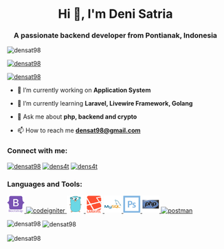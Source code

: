 <h1 align="center">Hi 👋, I'm Deni Satria</h1>
<h3 align="center">A passionate backend developer from Pontianak, Indonesia</h3>

<p align="left"> <img src="https://komarev.com/ghpvc/?username=densat98&label=Profile%20views&color=0e75b6&style=flat" alt="densat98" /> </p>

<p align="left"> <a href="https://github.com/ryo-ma/github-profile-trophy"><img src="https://github-profile-trophy.vercel.app/?username=densat98" alt="densat98" /></a> </p>

<p align="left"> <a href="https://twitter.com/densat98" target="blank"><img src="https://img.shields.io/twitter/follow/densat98?logo=twitter&style=for-the-badge" alt="densat98" /></a> </p>

- 🔭 I’m currently working on **Application System**

- 🌱 I’m currently learning **Laravel, Livewire Framework, Golang**

- 💬 Ask me about **php, backend and crypto**

- 📫 How to reach me **densat98@gmail.com**

<h3 align="left">Connect with me:</h3>
<p align="left">
<a href="https://twitter.com/densat98" target="blank"><img align="center" src="https://raw.githubusercontent.com/rahuldkjain/github-profile-readme-generator/master/src/images/icons/Social/twitter.svg" alt="densat98" height="30" width="40" /></a>
<a href="https://fb.com/dens4t" target="blank"><img align="center" src="https://raw.githubusercontent.com/rahuldkjain/github-profile-readme-generator/master/src/images/icons/Social/facebook.svg" alt="dens4t" height="30" width="40" /></a>
<a href="https://instagram.com/dens4t" target="blank"><img align="center" src="https://raw.githubusercontent.com/rahuldkjain/github-profile-readme-generator/master/src/images/icons/Social/instagram.svg" alt="dens4t" height="30" width="40" /></a>
</p>

<h3 align="left">Languages and Tools:</h3>
<p align="left"> <a href="https://getbootstrap.com" target="_blank" rel="noreferrer"> <img src="https://raw.githubusercontent.com/devicons/devicon/master/icons/bootstrap/bootstrap-plain-wordmark.svg" alt="bootstrap" width="40" height="40"/> </a> <a href="https://codeigniter.com" target="_blank" rel="noreferrer"> <img src="https://cdn.worldvectorlogo.com/logos/codeigniter.svg" alt="codeigniter" width="40" height="40"/> </a> <a href="https://golang.org" target="_blank" rel="noreferrer"> <img src="https://raw.githubusercontent.com/devicons/devicon/master/icons/go/go-original.svg" alt="go" width="40" height="40"/> </a> <a href="https://laravel.com/" target="_blank" rel="noreferrer"> <img src="https://raw.githubusercontent.com/devicons/devicon/master/icons/laravel/laravel-plain-wordmark.svg" alt="laravel" width="40" height="40"/> </a> <a href="https://www.mysql.com/" target="_blank" rel="noreferrer"> <img src="https://raw.githubusercontent.com/devicons/devicon/master/icons/mysql/mysql-original-wordmark.svg" alt="mysql" width="40" height="40"/> </a> <a href="https://www.photoshop.com/en" target="_blank" rel="noreferrer"> <img src="https://raw.githubusercontent.com/devicons/devicon/master/icons/photoshop/photoshop-line.svg" alt="photoshop" width="40" height="40"/> </a> <a href="https://www.php.net" target="_blank" rel="noreferrer"> <img src="https://raw.githubusercontent.com/devicons/devicon/master/icons/php/php-original.svg" alt="php" width="40" height="40"/> </a> <a href="https://postman.com" target="_blank" rel="noreferrer"> <img src="https://www.vectorlogo.zone/logos/getpostman/getpostman-icon.svg" alt="postman" width="40" height="40"/> </a> </p>

<p><img align="left" src="https://github-readme-stats.vercel.app/api/top-langs?username=densat98&show_icons=true&locale=en&layout=compact" alt="densat98" /></p>

<p>&nbsp;<img align="center" src="https://github-readme-stats.vercel.app/api?username=densat98&show_icons=true&locale=en" alt="densat98" /></p>

<p><img align="center" src="https://github-readme-streak-stats.herokuapp.com/?user=densat98&" alt="densat98" /></p>

